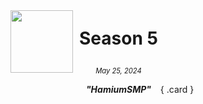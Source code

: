 <div class="grid" markdown>
<img src="https://github.com/hamium/smp-wiki/blob/main/docs/assets/imgs/S5%20-%20Copy.png?raw=true" align="left" style="width: 100px; margin-right: 10px;">
<div style="display: inline-block; text-align: center;">
  <p style="font-size: 2em; font-weight: bold;">Season 5</p>
  <p style="font-size: 0.8em; font-style: italic;">May 25, 2024</p>
  <p><b><i>"HamiumSMP"</i></b></p>
</div>
{ .card }
</div>

